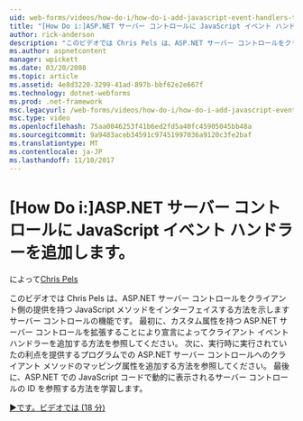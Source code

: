 ```yaml
---
uid: web-forms/videos/how-do-i/how-do-i-add-javascript-event-handlers-to-aspnet-server-controls
title: "[How Do i:]ASP.NET サーバー コントロールに JavaScript イベント ハンドラーを追加 |Microsoft ドキュメント"
author: rick-anderson
description: "このビデオでは Chris Pels は、ASP.NET サーバー コントロールをクライアント側の提供を持つ JavaScript メソッドをインターフェイスする方法を示しますサーバー contr. 機能."
ms.author: aspnetcontent
manager: wpickett
ms.date: 03/20/2008
ms.topic: article
ms.assetid: 4e8d3220-3299-41ad-897b-bbf62e2e667f
ms.technology: dotnet-webforms
ms.prod: .net-framework
msc.legacyurl: /web-forms/videos/how-do-i/how-do-i-add-javascript-event-handlers-to-aspnet-server-controls
msc.type: video
ms.openlocfilehash: 75aa0046253f41b6ed2fd5a40fc45905045bb48a
ms.sourcegitcommit: 9a9483aceb34591c97451997036a9120c3fe2baf
ms.translationtype: MT
ms.contentlocale: ja-JP
ms.lasthandoff: 11/10/2017
---
```

<a name="how-do-i-add-javascript-event-handlers-to-aspnet-server-controls"></a>[How Do i:]ASP.NET サーバー コントロールに JavaScript イベント ハンドラーを追加します。
====================
によって[Chris Pels](https://twitter.com/chrispels)

このビデオでは Chris Pels は、ASP.NET サーバー コントロールをクライアント側の提供を持つ JavaScript メソッドをインターフェイスする方法を示しますサーバー コントロールの機能です。 最初に、カスタム属性を持つ ASP.NET サーバー コントロールを拡張することにより宣言によってクライアント イベント ハンドラーを追加する方法を参照してください。 次に、実行時に実行されていたの利点を提供するプログラムでの ASP.NET サーバー コントロールへのクライアント メソッドのマッピング属性を追加する方法を参照してください。 最後に、ASP.NET での JavaScript コードで動的に表示されるサーバー コントロールの ID を参照する方法を学習します。

[&#9654;です。ビデオでは (18 分)](https://channel9.msdn.com/Blogs/ASP-NET-Site-Videos/how-do-i-add-javascript-event-handlers-to-aspnet-server-controls)
